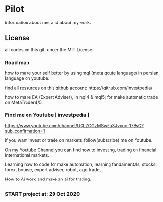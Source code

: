 # Pilot
information about me, and about my work.


## License
all codes on this git, under the MIT License.


### Road map
how to make your self better by using mql (meta qoute language) in persian language on youtube.

find all ressurces on this github account: https://github.com/investpedia/

how to make EA (Expert Adviser), in mql4 & mql5; for make automatic trade on MetaTrader4/5.


### Find me on Youtube [ investpedia ]
https://www.youtube.com/channel/UCLZCGzMSw6u3Jvxuc-17BsQ?sub_confirmation=1

if you want invest or trade on markets, follow(subscribe) me on Youtube.

On my Youtube Channel you can find how to investing, trading on financial international markets.

Learning how to code for make automation, learning fandamentals, stocks, forex, bourse, expert adviser, robot, algo trade, ...

How to Ai work and make an ai for trading. 

## 
### START project at: 29 Oct 2020